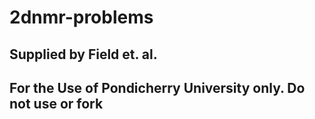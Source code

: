 # 2dnmr-problems

## Supplied by Field et. al.

## For the Use of Pondicherry University only. Do not use or fork
